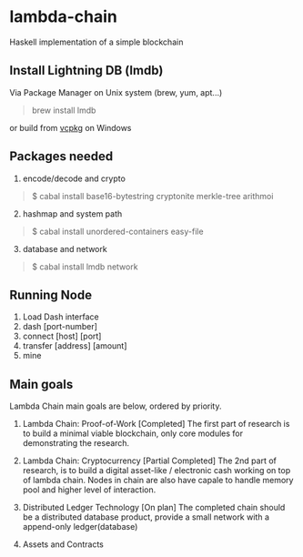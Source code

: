 # lambda-chain

Haskell implementation of a simple blockchain

## Install Lightning DB (lmdb)

Via Package Manager on Unix system (brew, yum, apt...)
> brew install lmdb

 or build from [vcpkg](https://github.com/Microsoft/vcpkg) on Windows

## Packages needed

1. encode/decode and crypto
> $ cabal install base16-bytestring cryptonite merkle-tree arithmoi

2. hashmap and system path
> $ cabal install unordered-containers easy-file

3. database and network
> $ cabal install lmdb network

## Running Node

1. Load Dash interface
2. dash [port-number]
3. connect [host] [port]
4. transfer [address] [amount]
5. mine

## Main goals

Lambda Chain main goals are below, ordered by priority.

1. Lambda Chain: Proof-of-Work [Completed]
The first part of research is to build a minimal viable blockchain, only core modules for demonstrating the research.

2. Lambda Chain: Cryptocurrency [Partial Completed]
The 2nd part of research, is to build a digital asset-like / electronic cash working on top of lambda chain. Nodes in chain are also have capale to handle memory pool and higher level of interaction.

3. Distributed Ledger Technology [On plan]
The completed chain should be a distributed database product, provide a small network with a append-only ledger(database)

4. Assets and Contracts
